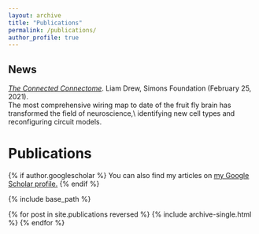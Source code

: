 ```yaml
---
layout: archive
title: "Publications"
permalink: /publications/
author_profile: true
---
```


News
---
[*The Connected Connectome*](https://www.simonsfoundation.org/2021/02/25/the-connected-connectome/). Liam Drew, Simons Foundation (February 25, 2021).\
The most comprehensive wiring map to date of the fruit fly brain has transformed the field of neuroscience,\ identifying new cell types and reconfiguring circuit models.

Publications
======

{% if author.googlescholar %}
  You can also find my articles on <u><a href="{{author.googlescholar}}">my Google Scholar profile</a>.</u>
{% endif %}

{% include base_path %}

{% for post in site.publications reversed %}
  {% include archive-single.html %}
{% endfor %}
